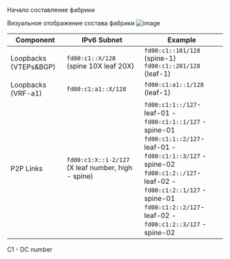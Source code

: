 Начало составление фабрики

Визуальное отображение состава фабрики 
![image](https://github.com/user-attachments/assets/1b3da798-9843-4c76-89e6-774bccc98f10)


| **Component**       | **IPv6 Subnet**           | **Example**                 |
|---------------------|-------------------------|-----------------------------|
| Loopbacks (VTEPs&BGP)  | `fd00:c1::X/128` (spine 10X leaf 20X)                   | `fd00:c1::101/128` (spine-1) <br> `fd00:c1::201/128` (leaf-1)|
| Loopbacks (VRF-a1)  | `fd00:c1:a1::X/128`                   | `fd00:c1:a1::1/128` (leaf-1)|
| P2P Links          | `fd00:c1:X::1-2/127` (X leaf number, high - spine)                  | `fd00:c1:1::/127`- leaf-01 - `fd00:c1:1::1/127` - spine-01 <br>  `fd00:c1:1::2/127`- leaf-01 - `fd00:c1:1::3/127` - spine-02 <br> `fd00:c1:2::/127`- leaf-02 - `fd00:c1:2::1/127` - spine-01 <br>  `fd00:c1:2::2/127`- leaf-02 - `fd00:c1:2::3/127` - spine-02    |


C1 - DC number
